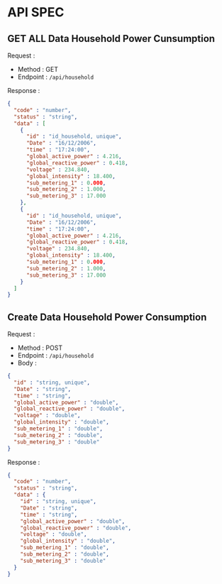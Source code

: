 # API SPEC

## GET ALL Data Household Power Cunsumption

Request :
- Method : GET
- Endpoint : `/api/household`

Response :
```json
{
  "code" : "number",
  "status" : "string",
  "data" : [
    {
      "id" : "id_household, unique",
      "Date" : "16/12/2006",
      "time" : "17:24:00",
      "global_active_power" : 4.216,
      "global_reactive_power" : 0.418,
      "voltage" : 234.840,
      "global_intensity" : 18.400,
      "sub_metering_1" : 0.000,
      "sub_metering_2" : 1.000,
      "sub_metering_3" : 17.000
    },
    {
      "id" : "id_household, unique",
      "Date" : "16/12/2006",
      "time" : "17:24:00",
      "global_active_power" : 4.216,
      "global_reactive_power" : 0.418,
      "voltage" : 234.840,
      "global_intensity" : 18.400,
      "sub_metering_1" : 0.000,
      "sub_metering_2" : 1.000,
      "sub_metering_3" : 17.000
    }
  ]
}
```


## Create Data Household Power Consumption
Request :
- Method : POST
- Endpoint : `/api/household`
- Body : 
```json
{
  "id" : "string, unique",
  "Date" : "string",
  "time" : "string",
  "global_active_power" : "double",
  "global_reactive_power" : "double",
  "voltage" : "double",
  "global_intensity" : "double",
  "sub_metering_1" : "double",
  "sub_metering_2" : "double",
  "sub_metering_3" : "double"
}
```

Response :
```json
{
  "code" : "number",
  "status" : "string",
  "data" : {
    "id" : "string, unique",
    "Date" : "string",
    "time" : "string",
    "global_active_power" : "double",
    "global_reactive_power" : "double",
    "voltage" : "double",
    "global_intensity" : "double",
    "sub_metering_1" : "double",
    "sub_metering_2" : "double",
    "sub_metering_3" : "double"
  }
}
```